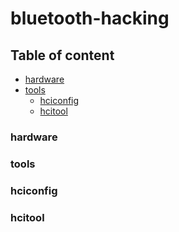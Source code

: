 # bluetooth-hacking

## Table of content

- [hardware](#hardware)
- [tools](#tools)
  - [hciconfig](#hciconfig)
  - [hcitool](#hcitool)

### hardware

### tools

### hciconfig

### hcitool
